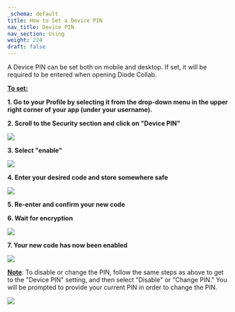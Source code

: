 ```yaml
---
_schema: default
title: How to Set a Device PIN
nav_title: Device PIN
nav_section: Using
weight: 224
draft: false
---
```

A Device PIN can be set both on mobile and desktop. If set, it will be required to be entered when opening Diode Collab.

**<u>To set:</u>**

**1\. Go to your Profile by selecting it from the drop-down menu in the upper right corner of your app (under your username).**

**2\. Scroll to the Security section and click on "Device PIN"**

![](/uploads/screenshot-2025-06-13-at-2-49-02-pm.png)

**3\. Select "enable"**

![](/uploads/screenshot-2025-06-13-at-2-51-35-pm.png)

**4\. Enter your desired code and store somewhere safe**

![](/uploads/device-pin.png)

**5\. Re-enter and confirm your new code**

**6\. Wait for encryption**

![](/uploads/screenshot-2025-06-13-at-2-53-42-pm.png)

**7\. Your new code has now been enabled**

![](/uploads/screenshot-2025-06-13-at-2-53-53-pm.png)

**<u>Note</u>**: To disable or change the PIN, follow the same steps as above to get to the "Device PIN" setting, and then select "Disable" or "Change PIN." You will be prompted to provide your current PIN in order to change the PIN.

![](/uploads/screenshot-2025-06-13-at-2-55-50-pm.png)